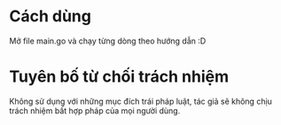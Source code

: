 # Cách dùng
Mở file main.go và chạy từng dòng theo hướng dẫn :D

# Tuyên bố từ chối trách nhiệm
Không sử dụng với những mục đích trái pháp luật, tác giả sẽ không chịu trách nhiệm bất hợp pháp của mọi người dùng.